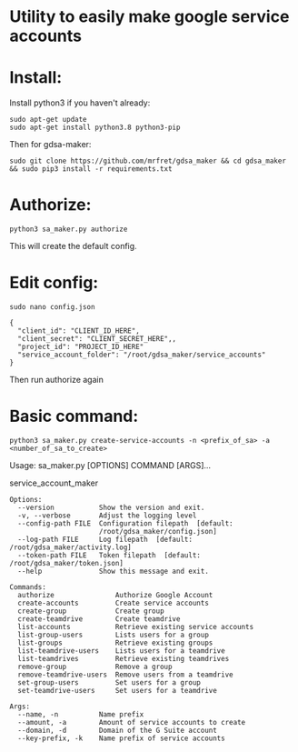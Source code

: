 # Utility to easily make google service accounts

# Install:
Install python3 if you haven't already:
```
sudo apt-get update
sudo apt-get install python3.8 python3-pip
```
Then for gdsa-maker:
```
sudo git clone https://github.com/mrfret/gdsa_maker && cd gdsa_maker && sudo pip3 install -r requirements.txt
```

# Authorize:
```
python3 sa_maker.py authorize
```
This will create the default config.

# Edit config:
```
sudo nano config.json
```
```
{
  "client_id": "CLIENT_ID_HERE",
  "client_secret": "CLIENT_SECRET_HERE",,
  "project_id": "PROJECT_ID_HERE"
  "service_account_folder": "/root/gdsa_maker/service_accounts"
}
```
Then run authorize again

# Basic command:
  
```
python3 sa_maker.py create-service-accounts -n <prefix_of_sa> -a <number_of_sa_to_create>
```

Usage: sa_maker.py [OPTIONS] COMMAND [ARGS]...

  service_account_maker

```
Options:
  --version           Show the version and exit.
  -v, --verbose       Adjust the logging level
  --config-path FILE  Configuration filepath  [default:
                      /root/gdsa_maker/config.json]
  --log-path FILE     Log filepath  [default: /root/gdsa_maker/activity.log]
  --token-path FILE   Token filepath  [default: /root/gdsa_maker/token.json]
  --help              Show this message and exit.

Commands:
  authorize               Authorize Google Account
  create-accounts         Create service accounts
  create-group            Create group
  create-teamdrive        Create teamdrive
  list-accounts           Retrieve existing service accounts
  list-group-users        Lists users for a group
  list-groups             Retrieve existing groups
  list-teamdrive-users    Lists users for a teamdrive
  list-teamdrives         Retrieve existing teamdrives
  remove-group            Remove a group
  remove-teamdrive-users  Remove users from a teamdrive
  set-group-users         Set users for a group
  set-teamdrive-users     Set users for a teamdrive
  
Args:
  --name, -n          Name prefix
  --amount, -a        Amount of service accounts to create
  --domain, -d        Domain of the G Suite account
  --key-prefix, -k    Name prefix of service accounts
  ```
  
